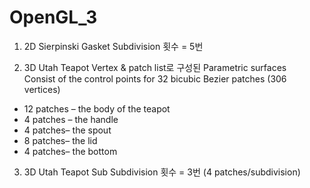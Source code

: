 # OpenGL_3
1. 2D Sierpinski Gasket
  Subdivision 횟수 = 5번
  
2. 3D Utah Teapot
  Vertex & patch list로 구성된 Parametric surfaces  
  Consist of the control points for 32 bicubic Bezier patches (306 vertices)
  * 12 patches – the body of the teapot
  * 4 patches  – the handle
  * 4 patches– the spout
  * 8 patches– the lid
  * 4 patches– the bottom
 
3. 3D Utah Teapot Sub
  Subdivision 횟수 = 3번 (4 patches/subdivision)
